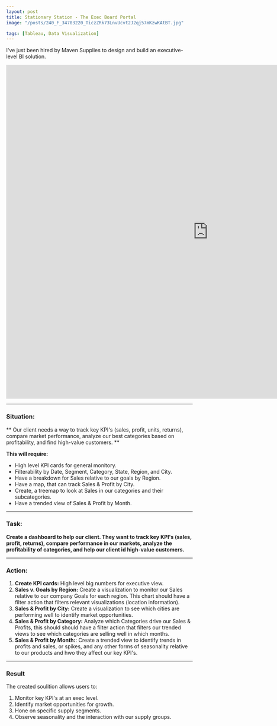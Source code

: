 ```yaml
---
layout: post
title: Stationary Station - The Exec Board Portal
image: "/posts/240_F_34703220_TiczZRk73LnvUcvt2J2qj57mKzwKAtBT.jpg"

tags: [Tableau, Data Visualization]
---
```


I've just been hired by Maven Supplies to design and build an executive-level BI solution. 

<iframe seamless frameborder="0" src="https://public.tableau.com/shared/7WJS838R6?:embed=yes&:display_count=yes&:showVizHome=no" width = '1090' height = '900'></iframe>

--- 

### Situation: 

** Our client needs a way to track key KPI's (sales, profit, units, returns), compare market performance, analyze our best categories based on profitability, and find high-value customers. **

**This will require:**

* High level KPI cards for general monitory. 
* Filterability by Date, Segment, Category, State, Region, and City. 
* Have a breakdown for Sales relative to our goals by Region. 
* Have a map, that can track Sales & Profit by City. 
* Create, a treemap to look at Sales in our categories and their subcategories.
* Have a trended view of Sales & Profit by Month.


---

### Task:

**Create a dashboard to help our client. They want to track key KPI's (sales, profit, returns), compare performance in our markets, analyze the profitability of categories, and help our client id high-value customers.**

---
### Action:

1. **Create KPI cards:** High level big numbers for executive view. 
2. **Sales v. Goals by Region:** Create a visualization to monitor our Sales relative to our company Goals for each region. This chart should have a filter action that filters relevant visualizations (location information).
3. **Sales & Profit by City:** Create a visualization to see which cities are performing well to identify market opportunities. 
4. **Sales & Profit by Category:** Analyze which Categories drive our Sales & Profits, this should should have a filter action that filters our trended views to see which categories are selling well in which months.
5. **Sales & Profit by Month:**: Create a trended view to identify trends in profits and sales, or spikes, and any other forms of seasonality relative to our products and hwo they affect our key KPI's. 

---
### Result

The created soulition allows users to:
1. Monitor key KPI's at an exec level.
2. Identify market opportunities for growth. 
3. Hone on specific supply segments.
4. Observe seasonality and the interaction with our supply groups. 


